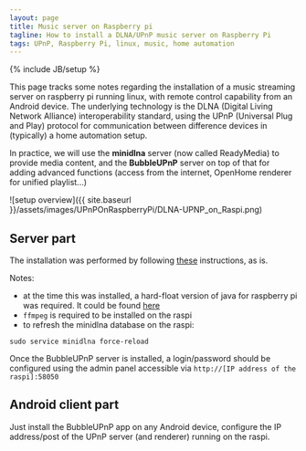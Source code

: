 ```yaml
---
layout: page
title: Music server on Raspberry pi
tagline: How to install a DLNA/UPnP music server on Raspberry Pi
tags: UPnP, Raspberry Pi, linux, music, home automation
---
```

{% include JB/setup %}

This page tracks some notes regarding the installation of a music streaming server on raspberry pi running linux, with remote control capability from an Android device. The underlying technology is the DLNA (Digital Living Network Alliance) interoperability standard, using the UPnP (Universal Plug and Play) protocol for communication between difference devices in (typically) a home automation setup.

In practice, we will use the **minidlna** server (now called ReadyMedia) to provide media content, and the **BubbleUPnP** server on top of that for adding advanced functions (access from the internet, OpenHome renderer for unified playlist...)

![setup overview]({{ site.baseurl }}/assets/images/UPnPOnRaspberryPi/DLNA-UPNP_on_Raspi.png)

## Server part

The installation was performed by following [these](http://blog.scphillips.com/2013/01/using-a-raspberry-pi-with-android-phones-for-media-streaming/) instructions, as is.

Notes:

- at the time this was installed, a hard-float version of java for raspberry pi was required. It could be found [here](http://jdk8.java.net/fxarmpreview/)
- `ffmpeg` is required to be installed on the raspi
- to refresh the minidlna database on the raspi:

<pre><code>sudo service minidlna force-reload</code></pre>


Once the BubbleUPnP server is installed, a login/password should be configured using the admin panel accessible via `http://[IP address of the raspi]:58050`

## Android client part

Just install the BubbleUPnP app on any Android device, configure the IP address/post of the UPnP server (and renderer) running on the raspi.





